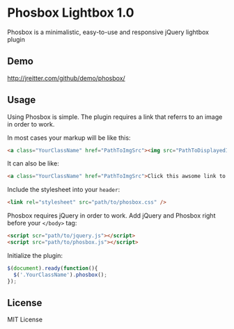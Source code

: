 # Phosbox Lightbox 1.0

Phosbox is a minimalistic, easy-to-use and responsive jQuery lightbox plugin

## Demo

http://jreitter.com/github/demo/phosbox/

## Usage

Using Phosbox is simple. The plugin requires a <a class="YourClassName"></a> link that referrs to an image in order to work.

In most cases your markup will be like this:
```html
<a class="YourClassName" href="PathToImgSrc"><img src="PathToDisplayedImgSrc"></a>
```
It can also be like:

```html
<a class="YourClassName" href="PathToImgSrc">Click this awsome link to open Phosbox</a>
```

Include the stylesheet into your `header`:

```html
<link rel="stylesheet" src="path/to/phosbox.css" />
```

Phosbox requires jQuery in order to work. Add jQuery and Phosbox right before your `</body>` tag:

```html
<script scr="path/to/jquery.js"></script> 
<script src="path/to/phosbox.js"></script>
```

Initialize the plugin:

```js
$(document).ready(function(){
  $('.YourClassName').phosbox();
});
```

## License

MIT License
